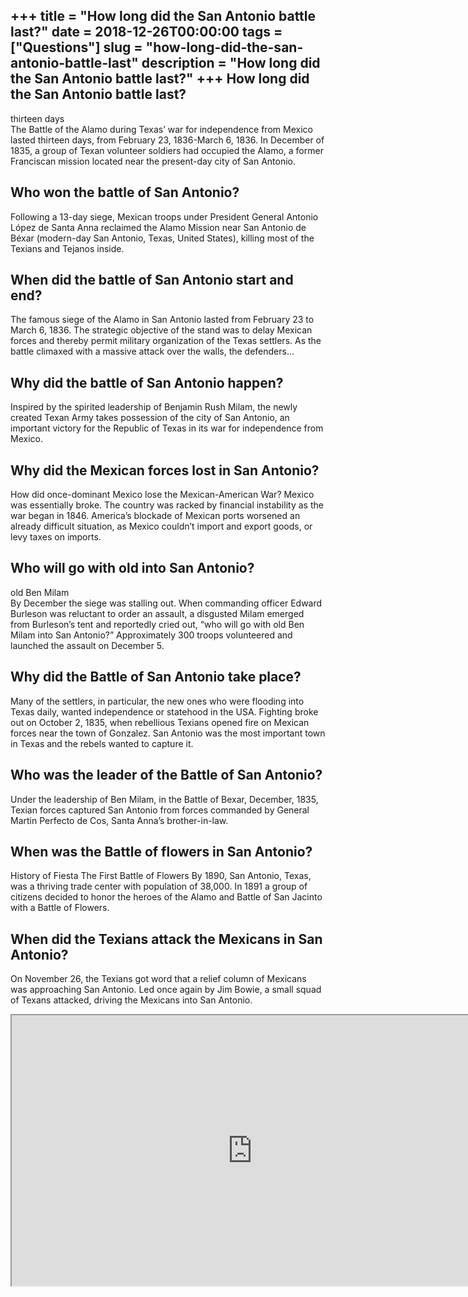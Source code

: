 +++
title = "How long did the San Antonio battle last?"
date = 2018-12-26T00:00:00
tags = ["Questions"]
slug = "how-long-did-the-san-antonio-battle-last"
description = "How long did the San Antonio battle last?"
+++
How long did the San Antonio battle last?
-----------------------------------------

thirteen days  
The Battle of the Alamo during Texas’ war for independence from Mexico lasted thirteen days, from February 23, 1836-March 6, 1836. In December of 1835, a group of Texan volunteer soldiers had occupied the Alamo, a former Franciscan mission located near the present-day city of San Antonio.

Who won the battle of San Antonio?
----------------------------------

Following a 13-day siege, Mexican troops under President General Antonio López de Santa Anna reclaimed the Alamo Mission near San Antonio de Béxar (modern-day San Antonio, Texas, United States), killing most of the Texians and Tejanos inside.

When did the battle of San Antonio start and end?
-------------------------------------------------

The famous siege of the Alamo in San Antonio lasted from February 23 to March 6, 1836. The strategic objective of the stand was to delay Mexican forces and thereby permit military organization of the Texas settlers. As the battle climaxed with a massive attack over the walls, the defenders…

Why did the battle of San Antonio happen?
-----------------------------------------

Inspired by the spirited leadership of Benjamin Rush Milam, the newly created Texan Army takes possession of the city of San Antonio, an important victory for the Republic of Texas in its war for independence from Mexico.

Why did the Mexican forces lost in San Antonio?
-----------------------------------------------

How did once-dominant Mexico lose the Mexican-American War? Mexico was essentially broke. The country was racked by financial instability as the war began in 1846. America’s blockade of Mexican ports worsened an already difficult situation, as Mexico couldn’t import and export goods, or levy taxes on imports.

Who will go with old into San Antonio?
--------------------------------------

old Ben Milam  
By December the siege was stalling out. When commanding officer Edward Burleson was reluctant to order an assault, a disgusted Milam emerged from Burleson’s tent and reportedly cried out, “who will go with old Ben Milam into San Antonio?” Approximately 300 troops volunteered and launched the assault on December 5.

Why did the Battle of San Antonio take place?
---------------------------------------------

Many of the settlers, in particular, the new ones who were flooding into Texas daily, wanted independence or statehood in the USA. Fighting broke out on October 2, 1835, when rebellious Texians opened fire on Mexican forces near the town of Gonzalez. San Antonio was the most important town in Texas and the rebels wanted to capture it.

Who was the leader of the Battle of San Antonio?
------------------------------------------------

Under the leadership of Ben Milam, in the Battle of Bexar, December, 1835, Texian forces captured San Antonio from forces commanded by General Martin Perfecto de Cos, Santa Anna’s brother-in-law.

When was the Battle of flowers in San Antonio?
----------------------------------------------

History of Fiesta The First Battle of Flowers By 1890, San Antonio, Texas, was a thriving trade center with population of 38,000. In 1891 a group of citizens decided to honor the heroes of the Alamo and Battle of San Jacinto with a Battle of Flowers.

When did the Texians attack the Mexicans in San Antonio?
--------------------------------------------------------

On November 26, the Texians got word that a relief column of Mexicans was approaching San Antonio. Led once again by Jim Bowie, a small squad of Texans attacked, driving the Mexicans into San Antonio.

<iframe allow="accelerometer; autoplay; clipboard-write; encrypted-media; gyroscope; picture-in-picture" allowfullscreen="" class="__youtube_prefs__  epyt-is-override  no-lazyload" data-no-lazy="1" data-origheight="433" data-origwidth="770" data-skipgform_ajax_framebjll="" height="433" id="_ytid_16525" loading="lazy" src="https://www.youtube.com/embed/rTCcnbzSMc8?enablejsapi=1&autoplay=0&cc_load_policy=0&cc_lang_pref=&iv_load_policy=1&loop=0&modestbranding=0&rel=1&fs=1&playsinline=0&autohide=2&theme=dark&color=red&controls=1&" title="YouTube player" width="770"></iframe>
